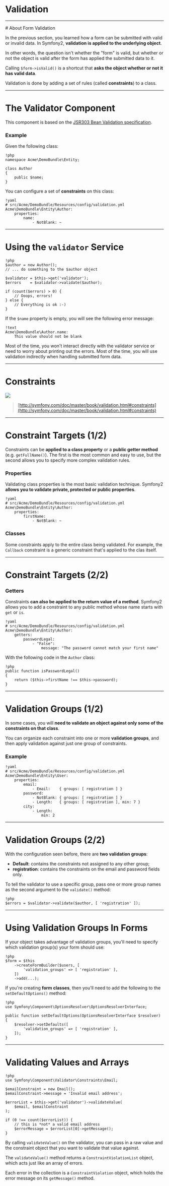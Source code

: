 # Validation

---

# About Form Validation

In the previous section, you learned how a form can be submitted with valid or
invalid data. In Symfony2, **validation is applied to the underlying object**.

In other words, the question isn't whether the "form" is valid, but whether or
not the object is valid after the form has applied the submitted data to it.

Calling `$form->isValid()` is a shortcut that **asks the object whether or not
it has valid data**.

Validation is done by adding a set of rules (called **constraints**) to a class.

---

# The Validator Component

This component is based on the [JSR303 Bean Validation
specification](http://jcp.org/en/jsr/detail?id=303).

### Example

Given the following class:

    !php
    namespace Acme\DemoBundle\Entity;

    class Author
    {
        public $name;
    }

You can configure a set of **constraints** on this class:

    !yaml
    # src/Acme/DemoBundle/Resources/config/validation.yml
    Acme\DemoBundle\Entity\Author:
        properties:
            name:
                - NotBlank: ~

---

# Using the `validator` Service

    !php
    $author = new Author();
    // ... do something to the $author object

    $validator = $this->get('validator');
    $errors    = $validator->validate($author);

    if (count($errors) > 0) {
        // Ooops, errors!
    } else {
        // Everything is ok :-)
    }

If the `$name` property is empty, you will see the following error message:

    !text
    Acme\DemoBundle\Author.name:
        This value should not be blank

Most of the time, you won't interact directly with the validator service or need
to worry about printing out the errors. Most of the time, you will use
validation indirectly when handling submitted form data.

---

# Constraints

![](../images/symfony_validation_constraints.jpg)

> [http://symfony.com/doc/master/book/validation.html#constraints](http://symfony.com/doc/master/book/validation.html#constraints)

---

# Constraint Targets (1/2)

Constraints can be **applied to a class property** or a **public getter method**
(e.g. `getFullName()`). The first is the most common and easy to use, but the
second allows you to specify more complex validation rules.

### Properties

Validating class properties is the most basic validation technique. Symfony2
**allows you to validate private, protected or public properties**.

    !yaml
    # src/Acme/DemoBundle/Resources/config/validation.yml
    Acme\DemoBundle\Entity\Author:
        properties:
            firstName:
                - NotBlank: ~

### Classes

Some constraints apply to the entire class being validated. For example, the
`Callback` constraint is a generic constraint that's applied to the clas
itself.

---

# Constraint Targets (2/2)

### Getters

Constraints **can also be applied to the return value of a method**. Symfony2
allows you to add a constraint to any public method whose name starts with
`get` or `is`.

    !yaml
    # src/Acme/DemoBundle/Resources/config/validation.yml
    Acme\DemoBundle\Entity\Author:
        getters:
            passwordLegal:
                - "False":
                    message: "The password cannot match your first name"

With the following code in the `Author` class:

    !php
    public function isPasswordLegal()
    {
        return ($this->firstName !== $this->password);
    }

---

# Validation Groups (1/2)

In some cases, you will **need to validate an object against only some of the
constraints on that class**.

You can organize each constraint into one or more **validation groups**, and
then apply validation against just one group of constraints.

### Example

    !yaml
    # src/Acme/DemoBundle/Resources/config/validation.yml
    Acme\DemoBundle\Entity\User:
        properties:
            email:
                - Email:    { groups: [ registration ] }
            password:
                - NotBlank: { groups: [ registration ] }
                - Length:   { groups: [ registration ], min: 7 }
            city:
                - Length:
                    min: 2

---

# Validation Groups (2/2)

With the configuration seen before, there are **two validation groups**:

* **Default**: contains the constraints not assigned to any other group;
* **registration**: contains the constraints on the email and password fields only.

To tell the validator to use a specific group, pass one or more group names as
the second argument to the `validate()` method:

    !php
    $errors = $validator->validate($author, [ 'registration' ]);

---

# Using Validation Groups In Forms

If your object takes advantage of validation groups, you'll need to specify
which validation group(s) your form should use:

    !php
    $form = $this
        ->createFormBuilder($users, [
            'validation_groups' => [ 'registration' ],
        ])
        ->add(...);

If you're creating **form classes**, then you'll need to add the following to
the `setDefaultOptions()` method:

    !php
    use Symfony\Component\OptionsResolver\OptionsResolverInterface;

    public function setDefaultOptions(OptionsResolverInterface $resolver)
    {
        $resolver->setDefaults([
            'validation_groups' => [ 'registration' ],
        ]);
    }

---

# Validating Values and Arrays

    !php
    use Symfony\Component\Validator\Constraints\Email;

    $emailConstraint = new Email();
    $emailConstraint->message = 'Invalid email address';

    $errorList = $this->get('validator')->validateValue(
        $email, $emailConstraint
    );

    if (0 !== count($errorList)) {
        // this is *not* a valid email address
        $errorMessage = $errorList[0]->getMessage();
    }

By calling `validateValue()` on the validator, you can pass in a raw value and
the constraint object that you want to validate that value against.

The `validateValue()` method returns a `ConstraintViolationList` object, which
acts just like an array of errors.

Each error in the collection is a `ConstraintViolation` object, which holds the
error message on its `getMessage()` method.
